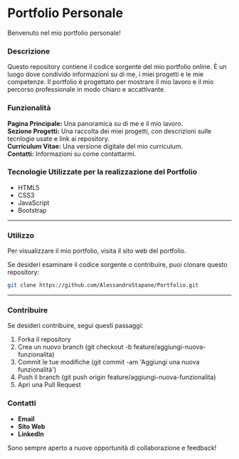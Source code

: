 # Portfolio Personale

Benvenuto nel mio portfolio personale!

### Descrizione

Questo repository contiene il codice sorgente del mio portfolio online. È un luogo dove condivido informazioni su di me, i miei progetti e le mie competenze. Il portfolio è progettato per mostrare il mio lavoro e il mio percorso professionale in modo chiaro e accattivante.

### Funzionalità

<b>Pagina Principale:</b> Una panoramica su di me e il mio lavoro.<br>
<b>Sezione Progetti:</b> Una raccolta dei miei progetti, con descrizioni sulle tecnlogie usate e link ai repository.<br>
<b>Curriculum Vitae:</b> Una versione digitale del mio curriculum.<br>
<b>Contatti:</b> Informazioni su come contattarmi.<br>

### Tecnologie Utilizzate per la realizzazione del Portfolio

* HTML5
* CSS3
* JavaScript
* Bootstrap

<hr>

### Utilizzo

Per visualizzare il mio portfolio, visita il sito web del portfolio.

Se desideri esaminare il codice sorgente o contribuire, puoi clonare questo repository:

``` bash
git clone https://github.com/AlessandroStapane/Portfolio.git
```
<hr>

### Contribuire

Se desideri contribuire, segui questi passaggi:

1. Forka il repository
1. Crea un nuovo branch (git checkout -b feature/aggiungi-nuova-funzionalita)
1. Commit le tue modifiche (git commit -am 'Aggiungi una nuova funzionalità')
1. Push il branch (git push origin feature/aggiungi-nuova-funzionalita)
1. Apri una Pull Request

### Contatti
* **[Email](alessandro.stapane@outlook.com)**<br>
* **[Sito Web](http://alessandrostapane.github.io/Portfolio/)**<br>
* **[LinkedIn](www.linkedin.com/in/alessandrostapane)**<br>
<style>
    a{
         text-decoration: none;
    }
    a:hover{
        text-decoration: none;
    }
</style>
Sono sempre aperto a nuove opportunità di collaborazione e feedback!